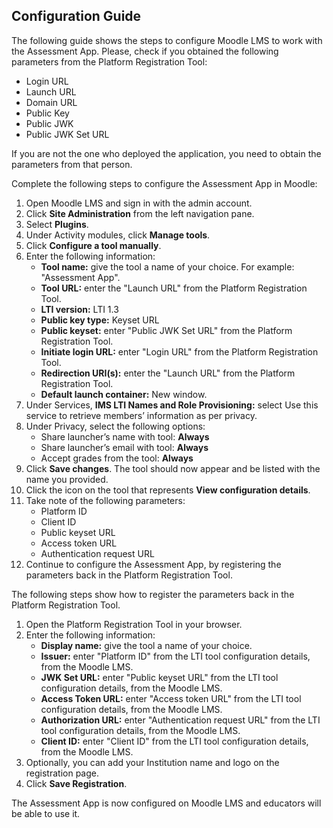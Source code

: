 ## Configuration Guide

The following guide shows the steps to configure Moodle LMS to work with the Assessment App. Please, check if you obtained the following parameters from the Platform Registration Tool:

* Login URL
* Launch URL
* Domain URL
* Public Key
* Public JWK
* Public JWK Set URL

If you are not the one who deployed the application, you need to obtain the parameters from that person.

Complete the following steps to configure the Assessment App in Moodle:

1. Open Moodle LMS and sign in with the admin account.
2. Click **Site Administration** from the left navigation pane.
3. Select **Plugins**.
4. Under Activity modules, click **Manage tools**.
5. Click **Configure a tool manually**.
6. Enter the following information:
    * **Tool name:** give the tool a name of your choice. For example: "Assessment App".
    * **Tool URL:** enter the "Launch URL" from the Platform Registration Tool.
    * **LTI version:** LTI 1.3
    * **Public key type:** Keyset URL
    * **Public keyset:** enter "Public JWK Set URL" from the Platform Registration Tool.
    * **Initiate login URL:** enter "Login URL" from the Platform Registration Tool.
    * **Redirection URI(s):** enter the "Launch URL" from the Platform Registration Tool.
    * **Default launch container:** New window.
7. Under Services, **IMS LTI Names and Role Provisioning:** select Use this service to retrieve members’ information as per privacy.
8. Under Privacy, select the following options:
    * Share launcher’s name with tool: **Always**
    * Share launcher’s email with tool: **Always**
    * Accept grades from the tool: **Always**
9. Click **Save changes**. The tool should now appear and be listed with the name you provided.
10. Click the icon on the tool that represents **View configuration details**.
11. Take note of the following parameters:
    * Platform ID
    * Client ID
    * Public keyset URL
    * Access token URL
    * Authentication request URL
12. Continue to configure the Assessment App, by registering the parameters back in the Platform Registration Tool.

The following steps show how to register the parameters back in the Platform Registration Tool.
1. Open the Platform Registration Tool in your browser.
2. Enter the following information:
    * **Display name:** give the tool a name of your choice.
    * **Issuer:** enter "Platform ID" from the LTI tool configuration details, from the Moodle LMS.
    * **JWK Set URL:** enter "Public keyset URL" from the LTI tool configuration details, from the Moodle LMS.
    * **Access Token URL:** enter "Access token URL" from the LTI tool configuration details, from the Moodle LMS.
    * **Authorization URL:** enter "Authentication request URL" from the LTI tool configuration details, from the Moodle LMS.
    * **Client ID:** enter "Client ID" from the LTI tool configuration details, from the Moodle LMS.
3. Optionally, you can add your Institution name and logo on the registration page.
4. Click **Save Registration**.

The Assessment App is now configured on Moodle LMS and educators will be able to use it.
